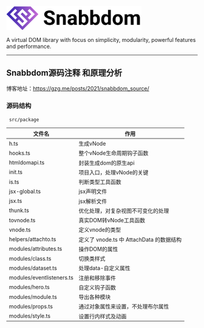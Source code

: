 <img alt="Snabbdom" src="readme-title.svg" width="356px">

A virtual DOM library with focus on simplicity, modularity, powerful features
and performance.

* * *

## Snabbdom源码注释 和原理分析

博客地址：https://gzg.me/posts/2021/snabbdom_source/

### 源码结构

` src/package`

| 文件名 | 作用 |
| - | - |
| h.ts | 生成vNode |
| hooks.ts | 整个vNode生命周期钩子函数 |
| htmldomapi.ts | 封装生成dom的原生api |
| init.ts | 项目入口，处理vNode的关键 |
| is.ts | 判断类型工具函数 |
| jsx-global.ts | jsx声明文件 |
| jsx.ts | jsx解析文件 |
| thunk.ts | 优化处理，对复杂视图不可变化的处理 |
| tovnode.ts | 真实DOM转vNode工具函数 |
| vnode.ts | 定义vnode的类型 |
| helpers/attachto.ts | 定义了 vnode.ts 中 AttachData 的数据结构 |
| modules/attributes.ts | 操作DOM的属性 |
| modules/class.ts | 切换类样式 |
| modules/dataset.ts | 处理data-自定义属性 |
| modules/eventlisteners.ts | 注册和移除事件 |
| modules/hero.ts | 自定义钩子函数 |
| modules/module.ts | 导出各种模块 |
| modules/props.ts | 通过对象属性来设置，不处理布尔属性 |
| modules/style.ts | 设置行内样式及动画 |
